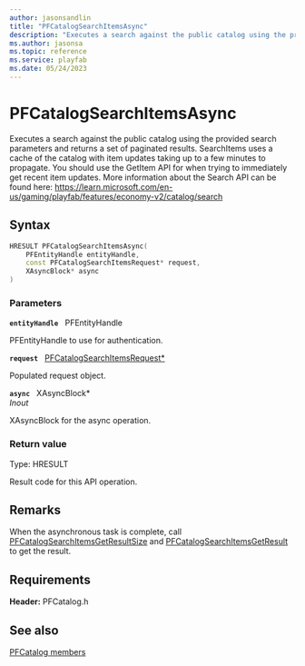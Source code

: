 ```yaml
---
author: jasonsandlin
title: "PFCatalogSearchItemsAsync"
description: "Executes a search against the public catalog using the provided search parameters and returns a set of paginated results. SearchItems uses a cache of the catalog with item updates taking up to a few minutes to propagate. You should use the GetItem API for when trying to immediately get recent item updates. More information about the Search API can be found here: https://learn.microsoft.com/en-us/gaming/playfab/features/economy-v2/catalog/search"
ms.author: jasonsa
ms.topic: reference
ms.service: playfab
ms.date: 05/24/2023
---
```


# PFCatalogSearchItemsAsync  

Executes a search against the public catalog using the provided search parameters and returns a set of paginated results. SearchItems uses a cache of the catalog with item updates taking up to a few minutes to propagate. You should use the GetItem API for when trying to immediately get recent item updates. More information about the Search API can be found here: https://learn.microsoft.com/en-us/gaming/playfab/features/economy-v2/catalog/search  

## Syntax  
  
```cpp
HRESULT PFCatalogSearchItemsAsync(  
    PFEntityHandle entityHandle,  
    const PFCatalogSearchItemsRequest* request,  
    XAsyncBlock* async  
)  
```  
  
### Parameters  
  
**`entityHandle`** &nbsp; PFEntityHandle  
  
PFEntityHandle to use for authentication.  
  
**`request`** &nbsp; [PFCatalogSearchItemsRequest*](../../pfcatalogtypes/structs/pfcatalogsearchitemsrequest.md)  
  
Populated request object.  
  
**`async`** &nbsp; XAsyncBlock*  
*_Inout_*  
  
XAsyncBlock for the async operation.  
  
  
### Return value
Type: HRESULT
  
Result code for this API operation.
  
## Remarks  
  
When the asynchronous task is complete, call [PFCatalogSearchItemsGetResultSize](pfcatalogsearchitemsgetresultsize.md) and [PFCatalogSearchItemsGetResult](pfcatalogsearchitemsgetresult.md) to get the result.
  
## Requirements  
  
**Header:** PFCatalog.h
  
## See also  
[PFCatalog members](../pfcatalog_members.md)  

  
  
